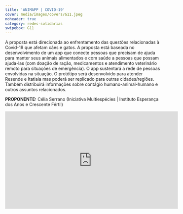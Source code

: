 ```yaml
---
title: 'ANIMAPP | COVID-19'
cover: media/images/covers/G11.jpeg
noheader: true
category: redes-solidarias
swipebox: G11
---
```

  
A proposta está direcionada ao enfrentamento das questões relacionadas à Covid-19 que afetam cães e gatos. A proposta está baseada no desenvolvimento de um app que conecte pessoas que precisam de ajuda para manter seus animais alimentados e com saúde a pessoas que possam ajuda-las (com doação de ração, medicamentos e atendimento veterinário remoto para situações de emergência). O app sustentará a rede de pessoas envolvidas na situação. O protótipo será desenvolvido para atender Resende e Itatiaia mas poderá ser replicado para outras cidades/regiões. Também distribuirá informações sobre contágio humano-animal-humano e outros assuntos relacionados.

**PROPONENTE:**
Célia Serrano (Iniciativa Multiespécies | Instituto Esperança dos Anos e Crescente Fértil)



<div class="video-wrapper video-wrapper-16x9">
<iframe width="560" height="315" src="https://www.youtube.com/embed/y_z7WlgnFog" frameborder="0" allow="accelerometer; autoplay; encrypted-media; gyroscope; picture-in-picture" allowfullscreen></iframe>
</div>

